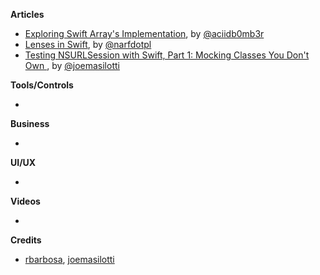 **Articles**

* [Exploring Swift Array's Implementation](http://ankit.im/swift/2016/01/08/exploring-swift-array-implementation/), by [@aciidb0mb3r](https://twitter.com/aciidb0mb3r)
* [Lenses in Swift](http://narf.pl/posts/lenses-in-swift), by [@narfdotpl](https://twitter.com/narfdotpl)
* [Testing NSURLSession with Swift, Part 1: Mocking Classes You Don't Own
](http://masilotti.com/testing-nsurlsession-input/), by [@joemasilotti](https://twitter.com/joemasilotti)

**Tools/Controls**

* 

**Business**

* 

**UI/UX**

* 

**Videos**

* 

**Credits**

* [rbarbosa](https://github.com/rbarbosa), [joemasilotti](https://github.com/joemasilotti)

